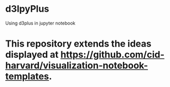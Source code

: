 # d3IpyPlus
Using d3plus in jupyter notebook

# This repository extends the ideas displayed at https://github.com/cid-harvard/visualization-notebook-templates. 
